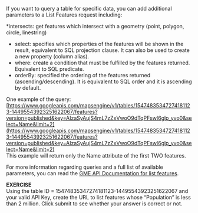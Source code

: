 If you want to query a table for specific data, you can add additional parameters to a List Features request including:

*intersects: get features which intersect with a geometry (point, polygon, circle, linestring)
* select: specifies which properties of the features will be shown in the result, equivalent to SQL projection clause. It can also be used to create a new property (column alias).
* where: create a condition that must be fulfilled by the features returned. Equivalent to SQL predicate.
* orderBy: specified the ordering of the features returned (ascending/descending). It is equivalent to SQL order and it is ascending by default.  

One example of the query: [https://www.googleapis.com/mapsengine/v1/tables/15474835347274181123-14495543923251622067/features?version=published&key=AIzaSyAujS4mL7zZxVwoO9dTqPFswl6glp_yvo0&select=Name&limit=2](https://www.googleapis.com/mapsengine/v1/tables/15474835347274181123-14495543923251622067/features?version=published&key=AIzaSyAujS4mL7zZxVwoO9dTqPFswl6glp_yvo0&select=Name&limit=2)  
This example will return only the Name attribute of the first TWO features.

For more information regarding queries and a full list of available parameters, you can read the [GME API Documentation for list features](https://developers.google.com/maps-engine/documentation/read).

**EXERCISE**  
Using the table ID = 15474835347274181123-14495543923251622067 and your valid API Key, create the URL to list features whose “Population” is less than 2 million. Click submit to see whether your answer is correct or not.